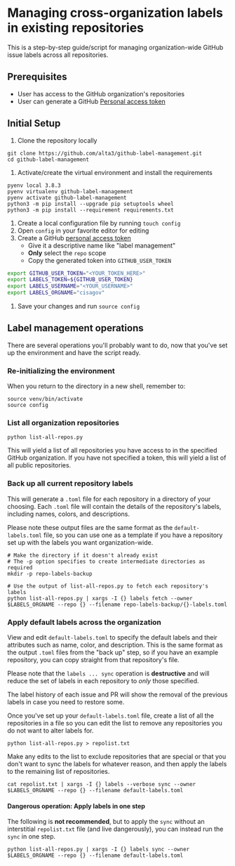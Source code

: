 # Managing cross-organization labels in existing repositories #

This is a step-by-step guide/script for managing organization-wide GitHub
issue labels across all repositories.

## Prerequisites ##

- User has access to the GitHub organization's repositories
- User can generate a GitHub [Personal access token](https://github.com/settings/tokens)

## Initial Setup ##

1. Clone the repository locally

```console
git clone https://github.com/alta3/github-label-management.git
cd github-label-management
```

1. Activate/create the virtual environment and install the requirements

```console
pyenv local 3.8.3
pyenv virtualenv github-label-management
pyenv activate github-label-management
python3 -m pip install --upgrade pip setuptools wheel
python3 -m pip install --requirement requirements.txt
```

1. Create a local configuration file by running `touch config`
1. Open `config` in your favorite editor for editing
1. Create a GitHub [personal access token](https://github.com/settings/tokens)
    - Give it a descriptive name like "label management"
    - **Only** select the `repo` scope
    - Copy the generated token into `GITHUB_USER_TOKEN`

```sh
export GITHUB_USER_TOKEN="<YOUR_TOKEN_HERE>"
export LABELS_TOKEN=${GITHUB_USER_TOKEN}
export LABELS_USERNAME="<YOUR_USERNAME>"
export LABELS_ORGNAME="cisagov"
```

1. Save your changes and run `source config`

## Label management operations ##

There are several operations you'll probably want to do, now that you've
set up the environment and have the script ready.

### Re-initializing the environment ###

When you return to the directory in a new shell, remember to:

```console
source venv/bin/activate
source config
```

### List all organization repositories ###

```console
python list-all-repos.py
```

This will yield a list of all repositories you have access to in the specified
GitHub organization. If you have not specified a token, this will yield a list
of all public repositories.

### Back up all current repository labels ###

This will generate a `.toml` file for each repository in a directory of your
choosing. Each `.toml` file will contain the details of the repository's
labels, including names, colors, and descriptions.

Please note these output files are the same format as the `default-labels.toml`
file, so you can use one as a template if you have a repository set up with
the labels you want organization-wide.

```console
# Make the directory if it doesn't already exist
# The -p option specifies to create intermediate directories as required
mkdir -p repo-labels-backup

# Use the output of list-all-repos.py to fetch each repository's labels
python list-all-repos.py | xargs -I {} labels fetch --owner $LABELS_ORGNAME --repo {} --filename repo-labels-backup/{}-labels.toml
```

### Apply default labels across the organization ###

View and edit `default-labels.toml` to specify the default labels and their
attributes such as name, color, and description. This is the same format as
the output `.toml` files from the "back up" step, so if you have an example
repository, you can copy straight from that repository's file.

Please note that the `labels ... sync` operation is **destructive** and will
reduce the set of labels in each repository to _only_ those specified.

The label history of each issue and PR will show the removal of the previous
labels in case you need to restore some.

Once you've set up your `default-labels.toml` file, create a list of all the
repositories in a file so you can edit the list to remove any repositories you
do not want to alter labels for.

```console
python list-all-repos.py > repolist.txt
```

Make any edits to the list to exclude repositories that are special or that
you don't want to sync the labels for whatever reason, and then apply the
labels to the remaining list of repositories.

```console
cat repolist.txt | xargs -I {} labels --verbose sync --owner $LABELS_ORGNAME --repo {} --filename default-labels.toml
```

#### Dangerous operation: Apply labels in one step ####

The following is **not recommended**, but to apply the `sync` without an
interstitial `repolist.txt` file (and live dangerously), you can instead run
the `sync` in one step.

```console
python list-all-repos.py | xargs -I {} labels sync --owner $LABELS_ORGNAME --repo {} --filename default-labels.toml
```
